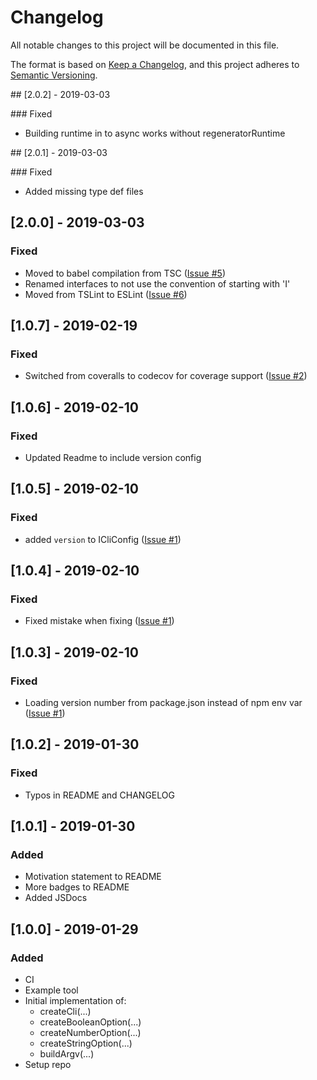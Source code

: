 # Changelog

All notable changes to this project will be documented in this file.

The format is based on [Keep a Changelog](https://keepachangelog.com/en/1.0.1/),
and this project adheres to [Semantic Versioning](https://semver.org/spec/v2.0.0.html).

## [2.0.2] - 2019-03-03

### Fixed

- Building runtime in to async works without regeneratorRuntime

## [2.0.1] - 2019-03-03

### Fixed

- Added missing type def files

## [2.0.0] - 2019-03-03

### Fixed

- Moved to babel compilation from TSC ([Issue #5](https://github.com/enzsft/cli/issues/5))
- Renamed interfaces to not use the convention of starting with 'I'
- Moved from TSLint to ESLint ([Issue #6](https://github.com/enzsft/cli/issues/6))

## [1.0.7] - 2019-02-19

### Fixed

- Switched from coveralls to codecov for coverage support ([Issue #2](https://github.com/enzsft/cli/issues/2))

## [1.0.6] - 2019-02-10

### Fixed

- Updated Readme to include version config

## [1.0.5] - 2019-02-10

### Fixed

- added `version` to ICliConfig ([Issue #1](https://github.com/enzsft/cli/issues/1))

## [1.0.4] - 2019-02-10

### Fixed

- Fixed mistake when fixing ([Issue #1](https://github.com/enzsft/cli/issues/1))

## [1.0.3] - 2019-02-10

### Fixed

- Loading version number from package.json instead of npm env var ([Issue #1](https://github.com/enzsft/cli/issues/1))

## [1.0.2] - 2019-01-30

### Fixed

- Typos in README and CHANGELOG

## [1.0.1] - 2019-01-30

### Added

- Motivation statement to README
- More badges to README
- Added JSDocs

## [1.0.0] - 2019-01-29

### Added

- CI
- Example tool
- Initial implementation of:
  - createCli(...)
  - createBooleanOption(...)
  - createNumberOption(...)
  - createStringOption(...)
  - buildArgv(...)
- Setup repo
